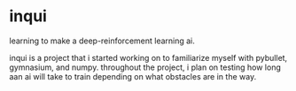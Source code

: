 # inqui
learning to make a deep-reinforcement learning ai. 


inqui is a project that i started working on to familiarize myself with pybullet, gymnasium, and numpy. throughout the project, i plan on testing how long aan ai will take to train depending on what obstacles are in the way. 